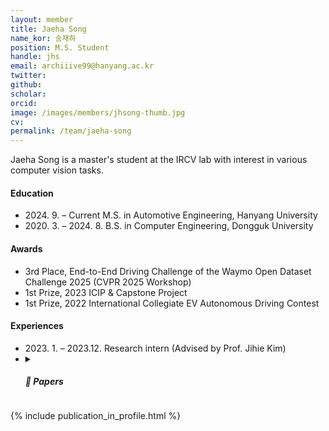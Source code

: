 ```yaml
---
layout: member
title: Jaeha Song
name_kor: 송재하
position: M.S. Student
handle: jhs
email: archiiive99@hanyang.ac.kr
twitter: 
github: 
scholar: 
orcid: 
image: /images/members/jhsong-thumb.jpg
cv: 
permalink: /team/jaeha-song
---
```


Jaeha Song is a master's student at the IRCV lab with interest
in various computer vision tasks. 

#### Education

<ul class="chronological">
  <li><span>2024. 9. – Current</span> M.S. in Automotive Engineering, Hanyang University</li>
  <li><span>2020. 3. – 2024. 8.</span> B.S. in Computer Engineering, Dongguk University</li>
</ul>

#### Awards
<ul class="chronological">
  <li>3rd Place, End-to-End Driving Challenge of the Waymo Open Dataset Challenge 2025 (CVPR 2025 Workshop)</li>
  <li>1st Prize, 2023 ICIP & Capstone Project </li>
  <li>1st Prize, 2022 International Collegiate EV Autonomous Driving Contest</li>
</ul>

#### Experiences
<ul class="chronological">
  <li><span>2023. 1. – 2023.12.</span> Research intern (Advised by Prof. Jihie Kim)</li>
  <li>

<details>

  <summary> 
    <h5>🔎 Papers</h5>
  </summary>

  <ul class="chronological">
    <li> Sungmin Kang, Jaeha Song, and Jihie Kim, “Advancing Medical Image Segmentation: Morphology-Driven Learning with Diffusion Transformer”, BMVC 2024, May. 2024.(accepted) </li>

    <li> Jihie Kim, Jae Jun Yang, Jaeha Song, SeongWoon Jo, YoungHoon Kim, Jiho Park, Jinbok Lee, Gun Woo Lee, and Sehan Park, “Detection of Cervical Foraminal Stenosis From Oblique Radiograph Using Convolutional Neural Network Algorithm”, Yonsei Medical Journal, Jan. 2024. </li>

    <li> Byounggun Park, Jaeha Song, Nakyoung Lee and Jin-Woo Jung, “AI docent technology research with generative facial recognition, natural language and speech analytics”, Journal of Korean Institute of Intelligent Systems, Nov. 2023. </li>

    <li> Sungmin Kang, Jaeha Song, and Jihie Kim, “Deep Learning-Based Pancreas Detection and Size Monitoring with Data Augmentation for Medical Imaging Analysis”, KSC 2023, Dec. 2023. </li>
    <li> Byounggun Park, Jaeha Song, Yunsick Sung, “CNN-based road scene understanding for autonomous vehicles", KSAE 2023 Annual Autumn Conference, Oct. 2023.
  </li>
  </ul>
</details>
</li>
</ul>


{% include publication_in_profile.html %}
